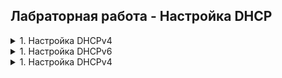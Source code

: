 ## Лабраторная работа - Настройка DHCP


<details><summary>1. Настройка DHCPv4</summary>
  
### Топология
  
  
  
  

   1. First item must be preceeded with an empty line.
   2. Markdown renders **perfectly**.
   1. Extra item.

</details>


<details><summary>1. Настройка DHCPv6</summary>

   1. First item must be preceeded with an empty line.
   1. Markdown renders **perfectly**.
   1. Extra item.

</details>


 
<details>
<summary>1. Настройка DHCPv4</summary> 
* а. настраиваем базовые параметры (одинаковые для каждого свитча `S2,S1,S3`)
  
<summary>2. Настройка DHCPv6</summary> 
* а. настраиваем базовые параметры (одинаковые для каждого свитча `S2,S1,S3`)


### План

1. Настройка ПК и ноутбука.
* а. Прописываем настройки в сетевые адаптеры "пользовательских" устройств. В качестве шлюза указываем адрес маршрутизатора из их же подстети: `192.168.10.126` В качестве ДНС сервера: адрес ДНС сервера из комментариев к ПР: `10.0.0.1`

<details>
<summary>3. Настройка Свитчей. Протоколы PagP и LACP</summary> 
* а. настраиваем базовые параметры (одинаковые для каждого свитча `S2,S1,S3`)
  
```
en
erase start
delete vlan.dat
conf t
no ip domain-lookup
enable secret class
line console 0
password cisco
login
logging synchronous
line vty 0 4
password cisco
login
^Z
conf t
banner motd 8 Achtung! 8
```
* b. Настраиваю VLAN 99 (управления) и VLAN 10 (Workplaces)

# SW2

```
conf t
ip default-gateway 172.17.127.254
VLAN 99
name Managment
int Vlan 99
ip add 172.17.0.2 255.255.128.0
no shutdown
VLAN 10
name Workplaces
```
* направляем "клиентские" порты во VLAN10:

```
int range Fa0/23, Fa0/24
sw mod acce
sw acce VLAN 10
^Z
```
* настраиваем транк для LACP Fa0/4-5 и PagP Fa0/6-7
  

  
<summary>2. Настройка DHCPv6</summary> 
* а. настраиваем базовые параметры (одинаковые для каждого свитча `S2,S1,S3`)
